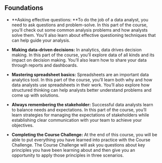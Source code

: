 ## Foundations
- **Asking effective questions: **To do the job of a data analyst, you need to ask questions and problem-solve. In this part of the course, you’ll check out some common analysis problems and how analysts solve them. You’ll also learn about effective questioning techniques that can help guide your analysis.

- **Making data-driven decisions:** In analytics, data drives decision making. In this part of the course, you’ll explore data of all kinds and its impact on decision making. You’ll also learn how to share your data through reports and dashboards.

- **Mastering spreadsheet basics:** Spreadsheets are an important data analytics tool. In this part of the course, you’ll learn both why and how data analysts use spreadsheets in their work. You’ll also explore how structured thinking can help analysts better understand problems and come up with solutions. 

- **Always remembering the stakeholder:** Successful data analysts learn to balance needs and expectations. In this part of the course, you’ll learn strategies for managing the expectations of stakeholders while establishing clear communication with your team to achieve your objectives.  

- **Completing the Course Challenge:** At the end of this course, you will be able to put everything you have learned into practice with the Course Challenge. The Course Challenge will ask you questions about key principles you have been learning about and then give you an opportunity to apply those principles in three scenarios. 
